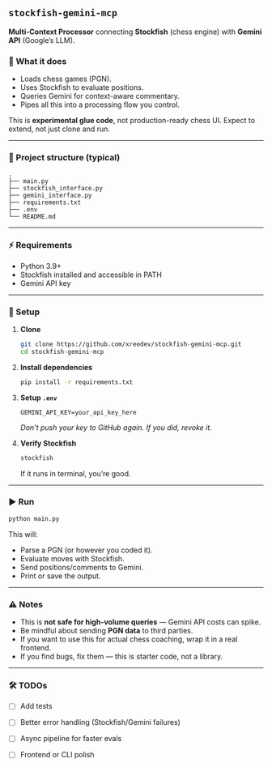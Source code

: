 

## `stockfish-gemini-mcp`

**Multi-Context Processor** connecting **Stockfish** (chess engine) with **Gemini API** (Google’s LLM).

### 🚩 What it does

* Loads chess games (PGN).
* Uses Stockfish to evaluate positions.
* Queries Gemini for context-aware commentary.
* Pipes all this into a processing flow you control.

This is **experimental glue code**, not production-ready chess UI.
Expect to extend, not just clone and run.

---

### 📂 Project structure (typical)

```
.
├── main.py
├── stockfish_interface.py
├── gemini_interface.py
├── requirements.txt
├── .env
└── README.md
```

---

### ⚡ Requirements

* Python 3.9+
* Stockfish installed and accessible in PATH
* Gemini API key

---

### 🔑 Setup

1. **Clone**

   ```bash
   git clone https://github.com/xreedev/stockfish-gemini-mcp.git
   cd stockfish-gemini-mcp
   ```

2. **Install dependencies**

   ```bash
   pip install -r requirements.txt
   ```

3. **Setup `.env`**

   ```
   GEMINI_API_KEY=your_api_key_here
   ```

   *Don’t push your key to GitHub again. If you did, revoke it.*

4. **Verify Stockfish**

   ```bash
   stockfish
   ```

   If it runs in terminal, you’re good.

---

### ▶️ Run

```bash
python main.py
```

This will:

* Parse a PGN (or however you coded it).
* Evaluate moves with Stockfish.
* Send positions/comments to Gemini.
* Print or save the output.

---

### ⚠️ Notes

* This is **not safe for high-volume queries** — Gemini API costs can spike.
* Be mindful about sending **PGN data** to third parties.
* If you want to use this for actual chess coaching, wrap it in a real frontend.
* If you find bugs, fix them — this is starter code, not a library.

---

### 🛠️ TODOs

* [ ] Add tests
* [ ] Better error handling (Stockfish/Gemini failures)
* [ ] Async pipeline for faster evals
* [ ] Frontend or CLI polish

